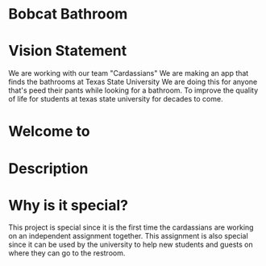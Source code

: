 # Bobcat Bathroom

# Vision Statement
We are working with our team "Cardassians"
We are making an app that finds the bathrooms at Texas State University
We are doing this for anyone that's peed their pants while looking for a bathroom.
To improve the quality of life for students at texas state university for decades to come.

# Welcome to 


# Description


# Why is it special?
This project is special since it is the first time the cardassians are working on an independent assignment together. 
This assignment is also special since it can be used by the university to help new students and guests
on where they can go to the restroom.  
